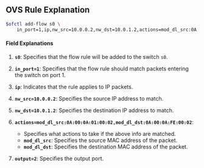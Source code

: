 ## OVS Rule Explanation

```bash
$ofctl add-flow s0 \
    in_port=1,ip,nw_src=10.0.0.2,nw_dst=10.0.1.2,actions=mod_dl_src:0A:00:0A:01:00:02,mod_dl_dst:0A:00:0A:FE:00:02,output=2
```

#### Field Explanations

1. **`s0`**: Specifies that the flow rule will be added to the switch `s0`.

2. **`in_port=1`**: Specifies that the flow rule should match packets entering the switch on port 1.

3. **`ip`**: Indicates that the rule applies to IP packets.

4. **`nw_src=10.0.0.2`**: Specifies the source IP address to match.

5. **`nw_dst=10.0.1.2`**: Specifies the destination IP address to match.

6. **`actions=mod_dl_src:0A:00:0A:01:00:02,mod_dl_dst:0A:00:0A:FE:00:02`**:
    - Specifies what actions to take if the above info are matched.
    - **`mod_dl_src`**: Specifies the source MAC address of the packet.
    - **`mod_dl_dst`**: Specifies the destination MAC address of the packet.

7. **`output=2`**: Specifies the output port.
